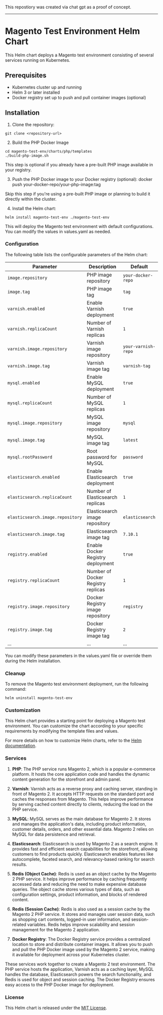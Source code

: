 This repostiory was created via chat gpt as a proof of concept.

---

# Magento Test Environment Helm Chart

This Helm chart deploys a Magento test environment consisting of several services running on Kubernetes.

## Prerequisites

- Kubernetes cluster up and running
- Helm 3 or later installed
- Docker registry set up to push and pull container images (optional)

## Installation

1. Clone the repository:

```shell
git clone <repository-url>
```

2. Build the PHP Docker Image
```shell
cd magento-test-env/charts/php/templates
./build-php-image.sh
```

This step is optional if you already have a pre-built PHP image available in your registry.

3. Push the PHP Docker image to your Docker registry (optional):
docker push your-docker-repo/your-php-image:tag

Skip this step if you're using a pre-built PHP image or planning to build it directly within the cluster.

4. Install the Helm chart:

```shell
helm install magento-test-env ./magento-test-env
```
This will deploy the Magento test environment with default configurations. You can modify the values in values.yaml as needed.

### Configuration
The following table lists the configurable parameters of the Helm chart:

| Parameter                    | Description                               | Default                              |
|------------------------------|-------------------------------------------|--------------------------------------|
| `image.repository`           | PHP image repository                       | `your-docker-repo`                   |
| `image.tag`                  | PHP image tag                              | `tag`                                |
| `varnish.enabled`            | Enable Varnish deployment                  | `true`                               |
| `varnish.replicaCount`       | Number of Varnish replicas                 | `1`                                  |
| `varnish.image.repository`   | Varnish image repository                   | `your-varnish-repo`                  |
| `varnish.image.tag`          | Varnish image tag                          | `varnish-tag`                        |
| `mysql.enabled`              | Enable MySQL deployment                     | `true`                               |
| `mysql.replicaCount`         | Number of MySQL replicas                    | `1`                                  |
| `mysql.image.repository`     | MySQL image repository                     | `mysql`                              |
| `mysql.image.tag`            | MySQL image tag                            | `latest`                             |
| `mysql.rootPassword`         | Root password for MySQL                     | `password`                           |
| `elasticsearch.enabled`      | Enable Elasticsearch deployment            | `true`                               |
| `elasticsearch.replicaCount` | Number of Elasticsearch replicas           | `1`                                  |
| `elasticsearch.image.repository` | Elasticsearch image repository           | `elasticsearch`                      |
| `elasticsearch.image.tag`    | Elasticsearch image tag                    | `7.10.1`                             |
| `registry.enabled`           | Enable Docker Registry deployment          | `true`                               |
| `registry.replicaCount`      | Number of Docker Registry replicas         | `1`                                  |
| `registry.image.repository`  | Docker Registry image repository           | `registry`                           |
| `registry.image.tag`         | Docker Registry image tag                  | `2`                                  |
| ...                          | ...                                       | ...                                  |

You can modify these parameters in the values.yaml file or override them during the Helm installation.

### Cleanup
To remove the Magento test environment deployment, run the following command:

```shell
helm uninstall magento-test-env
```

### Customization
This Helm chart provides a starting point for deploying a Magento test environment. You can customize the chart according to your specific requirements by modifying the template files and values.

For more details on how to customize Helm charts, refer to the [Helm documentation](https://helm.sh/docs/).

### Services

1. **PHP**: The PHP service runs Magento 2, which is a popular e-commerce platform. It hosts the core application code and handles the dynamic content generation for the storefront and admin panel.

2. **Varnish**: Varnish acts as a reverse proxy and caching server, standing in front of Magento 2. It accepts HTTP requests on the standard port and caches the responses from Magento. This helps improve performance by serving cached content directly to clients, reducing the load on the PHP service.

3. **MySQL**: MySQL serves as the main database for Magento 2. It stores and manages the application's data, including product information, customer details, orders, and other essential data. Magento 2 relies on MySQL for data persistence and retrieval.

4. **Elasticsearch**: Elasticsearch is used by Magento 2 as a search engine. It provides fast and efficient search capabilities for the storefront, allowing customers to find products quickly. Elasticsearch enables features like autocomplete, faceted search, and relevancy-based ranking for search results.

5. **Redis (Object Cache)**: Redis is used as an object cache by the Magento 2 PHP service. It helps improve performance by caching frequently accessed data and reducing the need to make expensive database queries. The object cache stores various types of data, such as configuration settings, product information, and blocks of rendered content.

6. **Redis (Session Cache)**: Redis is also used as a session cache by the Magento 2 PHP service. It stores and manages user session data, such as shopping cart contents, logged-in user information, and session-related variables. Redis helps improve scalability and session management for the Magento 2 application.

7. **Docker Registry**: The Docker Registry service provides a centralized location to store and distribute container images. It allows you to push and pull the PHP Docker image used by the Magento 2 service, making it available for deployment across your Kubernetes cluster.

These services work together to create a Magento 2 test environment. The PHP service hosts the application, Varnish acts as a caching layer, MySQL handles the database, Elasticsearch powers the search functionality, and Redis is used for object and session caching. The Docker Registry ensures easy access to the PHP Docker image for deployment.

### License
This Helm chart is released under the [MIT License](https://chat.openai.com/c/LICENSE).
